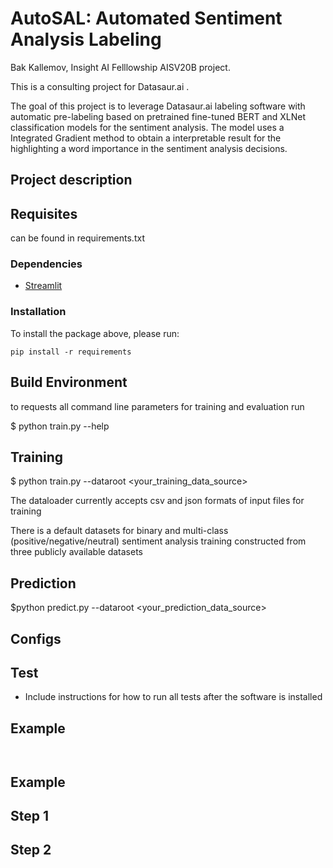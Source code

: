 # AutoSAL: Automated Sentiment Analysis Labeling

Bak Kallemov, Insight AI Felllowship AISV20B project.

This is a consulting project for Datasaur.ai .

The goal of this project is to leverage Datasaur.ai labeling software with automatic pre-labeling based on pretrained fine-tuned BERT and XLNet classification models for the sentiment analysis. The model uses a Integrated Gradient method to obtain a interpretable result for the highlighting a word importance in the sentiment analysis decisions.

## Project description


## Requisites

can be found in requirements.txt


### Dependencies

- [Streamlit](streamlit.io)

### Installation
To install the package above, please run:
```shell
pip install -r requirements
```

## Build Environment

to requests all command line parameters for training and evaluation run

$ python train.py --help


## Training

$ python train.py --dataroot <your_training_data_source> 

The dataloader currently accepts csv and json formats of input files for training

There is a default datasets for binary and multi-class (positive/negative/neutral) sentiment analysis training constructed from three publicly available datasets 

## Prediction

$python predict.py --dataroot <your_prediction_data_source> 

## Configs

## Test
- Include instructions for how to run all tests after the software is installed

## Example

```


```
## Example

## Step 1
## Step 2
```


